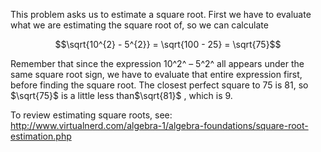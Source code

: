 This problem asks us to estimate a square root. First we
have to evaluate what we are estimating the square root of, so we can
calculate

$$\sqrt{10^{2} - 5^{2}} = \sqrt{100 - 25} = \sqrt{75}$$

Remember that since the expression 10^2^ – 5^2^ all appears under the
same square root sign, we have to evaluate that entire expression first,
before finding the square root. The closest perfect square to 75 is 81,
so $\sqrt{75}$ is a little less than$\sqrt{81}$ , which is 9.

To review estimating square roots, see:
<http://www.virtualnerd.com/algebra-1/algebra-foundations/square-root-estimation.php>

